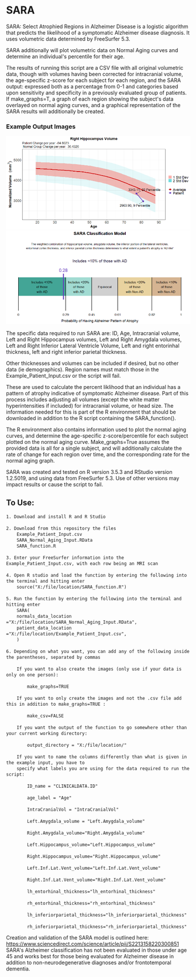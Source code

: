 # SARA

SARA: Select Atrophied Regions in Alzheimer Disease is a logistic algorithm that predicts the likelihood of a symptomatic Alzheimer disease diagnosis. It uses volumetric data determined by FreeSurfer 5.3. 

SARA additionally will plot volumetric data on Normal Aging curves and determine an individual's percentile for their age.

The results of running this script are a CSV file with all original volumetric data, though with volumes having been corrected for intracranial volume, the age-specific z-score for each subject for each region, and the SARA output: expressed both as a percentage from 0-1 and categories based upon sensitivity and specificity in a previously evaluated group of patients. If make_graphs=T, a graph of each region showing the subject's data overlayed on normal aging curves, and a graphical representation of the SARA results will additionally be created.

### Example Output Images

![Example_Normal_Aging_Curve](https://github.com/benzinger-icl/SARA/blob/master/Example_Images/Example_Right.Hippocampus_volume.png)
![Example_SARA_Image](https://github.com/benzinger-icl/SARA/blob/master/Example_Images/Example1_SARA_classification.png)

The specific data required to run SARA are: ID, Age, Intracranial volume, Left and Right Hippocampus volumes, Left and Right Amygdala volumes, Left and Right Inferior Lateral Ventricle Volume, Left and right entorinhal thickness, left and right inferior parietal thickness. 

Other thicknesses and volumes can be included if desired, but no other data (ie demographics). Region names must match those in the Example_Patient_Input.csv or the script will fail.

These are used to calculate the percent liklihood that an individual has a pattern of atrophy indicative of symptomatic Alzheimer disease. Part of this process includes adjusting all volumes (except the white matter hyperintensities if included) for intracranial volume, or head size. The information needed for this is part of the R environment that should be downloaded in addition to the R script containing the SARA_function(). 

The R environment also contains information used to plot the normal aging curves, and determine the age-specific z-score/percentile for each subject plotted on the normal aging curve. Make_graphs=True assumes the provided data is all for a single subject, and will additionally calculate the rate of change for each region over time, and the corresponding rate for the normal aging graph. 

SARA was created and tested on R version 3.5.3 and RStudio version 1.2.5019, and using data from FreeSurfer 5.3. Use of other versions may impact results or cause the script to fail.

## To Use:

	1. Download and install R and R Studio
	
	2. Download from this repository the files 
		Example_Patient_Input.csv
		SARA_Normal_Aging_Input.RData
		SARA_function.R
	
	3. Enter your FreeSurfer information into the Example_Patient_Input.csv, with each row being an MRI scan
	
	4. Open R studio and load the function by entering the following into the terminal and hitting enter
		source("X:/file/location/SARA_function.R")
	
	5. Run the function by entering the following into the terminal and hitting enter
		SARA(
		normals_data_location ="X:/file/location/SARA_Normal_Aging_Input.RData",
		patient_data_location ="X:/file/location/Example_Patient_Input.csv",
		)
		
	6. Depending on what you want, you can add any of the following inside the parentheses, separated by commas
	
		If you want to also create the images (only use if your data is only on one person):
		
			make_graphs=TRUE
		
		If you want to only create the images and not the .csv file add this in addition to make_graphs=TRUE :
		
			make_csv=FALSE 
		
		If you want the output of the function to go somewhere other than your current working directory:
		
			output_directory = "X:/file/location/"
		
		If you want to name the columns differently than what is given in the example input, you have to 
		specify what labels you are using for the data required to run the script:
		
			ID_name = "CLINICALDATA.ID"
		
			age_label = "Age"
		
			IntraCranialVol = "IntraCranialVol"
		
			Left.Amygdala_volume = "Left.Amygdala_volume"
		
			Right.Amygdala_volume="Right.Amygdala_volume"
		
			Left.Hippocampus_volume="Left.Hippocampus_volume"
		
			Right.Hippocampus_volume="Right.Hippocampus_volume"
		
			Left.Inf.Lat.Vent_volume="Left.Inf.Lat.Vent_volume"
		
			Right.Inf.Lat.Vent_volume="Right.Inf.Lat.Vent_volume"
		
			lh_entorhinal_thickness="lh_entorhinal_thickness"
		
			rh_entorhinal_thickness="rh_entorhinal_thickness"
		
			lh_inferiorparietal_thickness="lh_inferiorparietal_thickness"
		
			rh_inferiorparietal_thickness="rh_inferiorparietal_thickness"

Creation and validation of the SARA model is outlined here: https://www.sciencedirect.com/science/article/pii/S2213158220300851
SARA's Alzheimer classification has not been evaluated in those under age 45 and works best for those being evaluated for Alzheimer disease in addition to non-neurodegenerative diagnoses and/or frontotemporal dementia.
